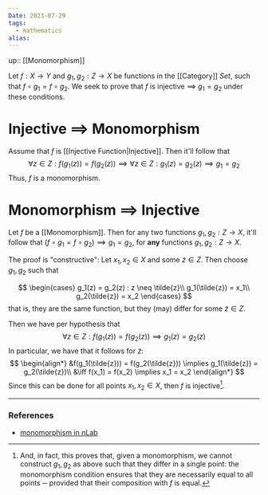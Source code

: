 ```yaml
---
Date: 2023-07-29
tags:
  - mathematics
alias: 
---
```

up:: [[Monomorphism]]

Let $f: X \to Y$ and $g_1, g_2: Z \to X$ be functions in the [[Category]] $Set$, such that $f \circ g_1 = f \circ g_2$. We seek to prove that $f$ is injective $\implies$ $g_1 = g_2$ under these conditions.

# Injective $\implies$ Monomorphism
Assume that $f$ is [[Injective Function|Injective]]. Then it'll follow that
$$
\forall z \in Z: f(g_1(z)) = f(g_2(z)) \implies \forall z \in Z: g_1(z) = g_2(z) \implies g_1 = g_2
$$
Thus, $f$ is a monomorphism.

# Monomorphism $\implies$ Injective
Let $f$ be a [[Monomorphism]]. Then for any two functions $g_1, g_2: Z \to X$, it'll follow that $(f \circ g_1 = f \circ g_2) \implies g_1 = g_2$, for **any** functions $g_1, g_2: Z \to X$.

The proof is "constructive": Let $x_1, x_2 \in X$ and some $\tilde{z} \in Z$. Then choose $g_1, g_2$ such that 

$$
\begin{cases}
g_1(z) = g_2(z) : z \neq \tilde{z}\\
g_1(\tilde{z}) = x_1\\
g_2(\tilde{z}) = x_2
\end{cases}
$$
that is, they are the same function, but they (may) differ for some $\tilde{z} \in Z$.

Then we have per hypothesis that
$$
\forall z \in Z: f(g_1(z)) = f(g_2(z)) \implies g_1(z) = g_2(z)
$$
In particular, we have that it follows for $\tilde{z}$:
$$
\begin{align*}
&f(g_1(\tilde{z})) = f(g_2(\tilde{z})) \implies g_1(\tilde{z}) = g_2(\tilde{z})\\
&\iff f(x_1) = f(x_2) \implies x_1 = x_2
\end{align*}
$$
Since this can be done for all points $x_1, x_2 \in X$, then $f$ is injective[^1].


---
### References
- [monomorphism in nLab](https://ncatlab.org/nlab/show/monomorphism)

[^1]: And, in fact, this proves that, given a monomorphism, we cannot construct $g_1, g_2$ as above such that they differ in a single point: the monomorphism condition ensures that they are necessarily equal to all points ─ provided that their composition with $f$ is equal.